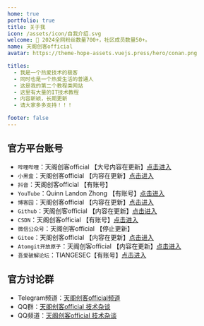 ```yaml
---
home: true
portfolio: true
title: 关于我
icon: /assets/icon/自我介绍.svg
welcome: 👋 2024全网粉丝数量700+，社区成员数量50+。
name: 天阁创客official
avatar: https://theme-hope-assets.vuejs.press/hero/conan.png

titles:
  - 我是一个热爱技术的极客
  - 同时也是一个热爱生活的普通人
  - 这是我的第二个教程类网站
  - 这里有大量的IT技术教程
  - 内容新颖，长期更新
  - 请大家多多支持！！！

footer: false
---
```


## 官方平台账号
- `哔哩哔哩`：天阁创客official 【大号内容在更新】[点击进入](https://space.bilibili.com/617633317)
- `小黑盒`：天阁创客official 【内容在更新】[点击进入](https://xiaoheihe.cn/app/user/profile/28780634)
- `抖音`：天阁创客official 【有账号】
- `YouTube`：Quinn Landon Zhong 【有账号】[点击进入](https://www.youtube.com/@QuinnLandonZhong)
- `博客园`：天阁创客official 【内容在更新】[点击进入](https://www.cnblogs.com/tiangesec)
- `Github`：天阁创客official 【内容在更新】[点击进入](https://github.com/xxx252525)
- `CSDN`：天阁创客official 【有账号】[点击进入](https://blog.csdn.net/qq_64349036)
- `微信公众号`：天阁创客official 【停止更新】
- `Gitee`：天阁创客official 【内容在更新】[点击进入](https://gitee.com/TIANGESEC)
- `Atomgit开放原子`：天阁创客official 【内容在更新】[点击进入](https://atomgit.com/xxx252525)
- `吾爱破解论坛`：TIANGESEC【有账号】[点击进入](https://www.52pojie.cn/home.php?mod=space&uid=2257592)

## 官方讨论群
- Telegram频道：[天阁创客official频道](https://t.me/+r5I7EG8TZ2k0YWJl)
- QQ群：[天阁创客official 技术杂谈](https://qm.qq.com/q/uxzAfbb9Uk)
- QQ频道：[天阁创客official 技术杂谈](https://pd.qq.com/s/bo4l1t6jf)